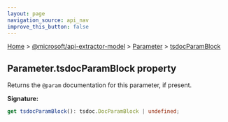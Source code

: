 ```yaml
---
layout: page
navigation_source: api_nav
improve_this_button: false
---
```



[Home](./index.md) &gt; [@microsoft/api-extractor-model](./api-extractor-model.md) &gt; [Parameter](./api-extractor-model.parameter.md) &gt; [tsdocParamBlock](./api-extractor-model.parameter.tsdocparamblock.md)

## Parameter.tsdocParamBlock property

Returns the `@param` documentation for this parameter, if present.

<b>Signature:</b>

```typescript
get tsdocParamBlock(): tsdoc.DocParamBlock | undefined;
```
